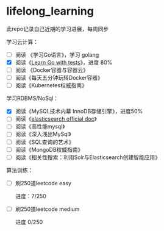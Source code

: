# lifelong_learning
此repo记录自己近期的学习进展，每周同步

学习云计算：

- [ ] 阅读 《学习Go语言》，学习 golang
- [x] 阅读《[Learn Go with tests](https://studygolang.gitbook.io/learn-go-with-tests/)》，进度 80%
- [ ] 阅读 《Docker容器与容器云》
- [ ] 阅读《每天五分钟玩转Docker容器》
- [ ] 阅读《Kubernetes权威指南》

学习RDBMS/NoSql：

- [x] 阅读《MySQL技术内幕 InnoDB存储引擎》，进度50%
- [ ] 阅读《[elasticsearch official doc](https://www.elastic.co/guide/en/elasticsearch/reference/6.0/getting-started.html)》
- [ ] 阅读《高性能mysql》
- [ ] 阅读《深入浅出MySql》
- [ ] 阅读《SQL查询的艺术》
- [ ] 阅读《MongoDB权威指南》
- [ ] 阅读《相关性搜索：利用Solr与Elasticsearch创建智能应用》

算法训练：

- [ ] 刷250道leetcode easy

  进度：7/250

- [ ] 刷250道leetcode medium

  进度 0/250

